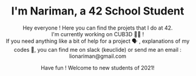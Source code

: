 <h1 align="center">I'm Nariman, a 42 School Student </h1>
<p align="center">Hey everyone ! Here you can find the projets that I do at 42. <br>
I'm currently working on CUB3D 👨‍💻 ! <br>
If you need anything like a bit of help for a project 🗣️ , explanations of my codes 💬, you can find me on slack (keuclide) or send me an email : lionariman@gmail.com
</p>
<p align="center">Have fun ! Welcome to new students of 2021! </p>
